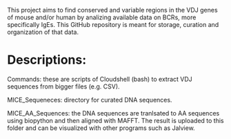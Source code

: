 This project aims to find conserved and variable regions in the VDJ genes of mouse and/or human by analizing available data on BCRs, more specifically IgEs.
This GitHub repository is meant for storage, curation and organization of that data.
# Descriptions:
Commands: these are scripts of Cloudshell (bash) to extract VDJ sequences from bigger files (e.g. CSV).

MICE_Sequeneces: directory for curated DNA sequences.

MICE_AA_Sequences: the DNA sequences are tranlsated to AA sequences using biopython and then aligned with MAFFT. The result is uploaded to this folder and can be visualized with other programs such as Jalview.
